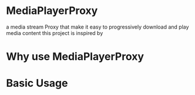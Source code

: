 MediaPlayerProxy
================

a media stream Proxy that make it easy to  progressively download and play media content
this project is inspired by 

Why use MediaPlayerProxy
========================


Basic Usage
===========


